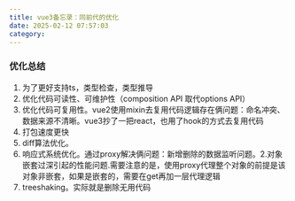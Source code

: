 ```yaml
---
title: vue3备忘录：同前代的优化
date: 2025-02-12 07:57:03
category:
---
```


### 优化总结
1. 为了更好支持ts，类型检查，类型推导
2. 优化代码可读性、可维护性（composition API 取代options API）
3. 优化代码可复用性。vue2使用mixin去复用代码逻辑存在俩问题：命名冲突、数据来源不清晰。vue3抄了一把react，也用了hook的方式去复用代码
4. 打包速度更快
5. diff算法优化。
6. 响应式系统优化。通过proxy解决俩问题：新增删除的数据监听问题。2.对象嵌套过深引起的性能问题.需要注意的是，使用proxy代理整个对象的前提是该对象非嵌套，如果是嵌套的，需要在get再加一层代理逻辑
7. treeshaking。实际就是删除无用代码